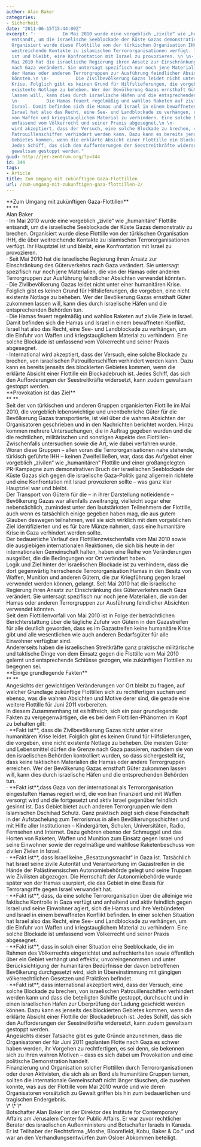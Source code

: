 ```yaml
---
author: Alan Baker
categories:
- Sicherheit
date: "2011-06-15T15:44:00Z"
excerpt: "·          Im Mai 2010 wurde eine vorgeblich „zivile“ wie „humanitäre“ Flottille
  entsandt, um die israelische Seeblockade der Küste Gazas demonstrativ zu brechen.
  Organisiert wurde diese Flottille von der türkischen Organisation IHH, die über
  weitreichende Kontakte zu islamischen Terrororganisationen verfügt. Ihr Hauptziel
  ist und bleibt, eine Konfrontation mit Israel zu provozieren. \n \n·          Seit
  Mai 2010 hat die israelische Regierung ihren Ansatz zur Einschränkung des Güterverkehrs
  nach Gaza verändert. Sie untersagt spezifisch nur noch jene Materialien, die von
  der Hamas oder anderen Terrorgruppen zur Ausführung feindlicher Absichten verwendet
  könnten.\n \n·          Die Zivilbevölkerung Gazas leidet nicht unter einer humanitären
  Krise. Folglich gibt es keinen Grund für Hilfslieferungen, die vorgeben, eine nicht
  existente Notlage zu beheben. Wer der Bevölkerung Gazas ernsthaft Güter zukommen
  lassen will, kann dies durch israelische Häfen und die entsprechenden Behörden tun.\n
  \n·          Die Hamas feuert regelmäßig und wahllos Raketen auf zivile Ziele in
  Israel. Damit befinden sich die Hamas und Israel in einem bewaffneten Konflikt.
  Israel hat also das Recht, eine See- und Landblockade zu verhängen, um die Einfuhr
  von Waffen und kriegstauglichem Material zu verhindern. Eine solche Blockade ist
  umfassend vom Völkerrecht und seiner Praxis abgesegnet.\n \n·          International
  wird akzeptiert, dass der Versuch, eine solche Blockade zu brechen, von israelischen
  Patrouillenschiffen verhindert werden kann. Dazu kann es bereits jenseits des blockierten
  Gebietes kommen, wenn die erklärte Absicht einer Flottille ein Blockadebruch ist.
  Jedes Schiff, das sich den Aufforderungen der Seestreitkräfte widersetzt, kann zudem
  gewaltsam gestoppt werden."
guid: http://jer-zentrum.org/?p=344
id: 344
tags:
- Article
title: Zum Umgang mit zukünftigen Gaza-Flottillen
url: /zum-umgang-mit-zukunftigen-gaza-flottillen-2/
---
```


<div align=""center"">**<font size=""3"">Zum Umgang mit zukünftigen Gaza-Flottillen</font>**</div><div align=""center"">**<font size=""3""> </font>**</div><div align=""center""><font size=""3"">Alan Baker</font></div><div align=""center""><font size=""3""> </font></div><div><font size=""3""> </font></div><div><font size=""3""><span>·<span> </span></span>Im Mai 2010 wurde eine vorgeblich „zivile“ wie „humanitäre“ Flottille entsandt, um die israelische Seeblockade der Küste Gazas demonstrativ zu brechen. Organisiert wurde diese Flottille von der türkischen Organisation IHH, die über weitreichende Kontakte zu islamischen Terrororganisationen verfügt. Ihr Hauptziel ist und bleibt, eine Konfrontation mit Israel zu provozieren. </font></div><div><font size=""3""> </font></div><div><font size=""3""><span>·<span> </span></span>Seit Mai 2010 hat die israelische Regierung ihren Ansatz zur Einschränkung des Güterverkehrs nach Gaza verändert. Sie untersagt spezifisch nur noch jene Materialien, die von der Hamas oder anderen Terrorgruppen zur Ausführung feindlicher Absichten verwendet könnten.</font></div><div><font size=""3""> </font></div><div><font size=""3""><span>·<span> </span></span>Die Zivilbevölkerung Gazas leidet nicht unter einer humanitären Krise. Folglich gibt es keinen Grund für Hilfslieferungen, die vorgeben, eine nicht existente Notlage zu beheben. Wer der Bevölkerung Gazas ernsthaft Güter zukommen lassen will, kann dies durch israelische Häfen und die entsprechenden Behörden tun.</font></div><div><font size=""3""> </font></div><div><font size=""3""><span>·<span> </span></span>Die Hamas feuert regelmäßig und wahllos Raketen auf zivile Ziele in Israel. Damit befinden sich die Hamas und Israel in einem bewaffneten Konflikt. Israel hat also das Recht, eine See- und Landblockade zu verhängen, um die Einfuhr von Waffen und kriegstauglichem Material zu verhindern. Eine solche Blockade ist umfassend vom Völkerrecht und seiner Praxis abgesegnet.</font></div><div><font size=""3""> </font></div><div><font size=""3""><span>·<span> </span></span>International wird akzeptiert, dass der Versuch, eine solche Blockade zu brechen, von israelischen Patrouillenschiffen verhindert werden kann. Dazu kann es bereits jenseits des blockierten Gebietes kommen, wenn die erklärte Absicht einer Flottille ein Blockadebruch ist. Jedes Schiff, das sich den Aufforderungen der Seestreitkräfte widersetzt, kann zudem gewaltsam gestoppt werden.</font></div><div><font size=""3""> </font></div><div><font size=""3""> </font></div><div>**<font size=""3"">Provokation ist das Ziel</font>**</div><div>**<font size=""3""> </font>**</div><div><font size=""3"">Seit der von türkischen und anderen Gruppen organisierten Flottille im Mai 2010, die vorgeblich lebenswichtige und unentbehrliche Güter für die Bevölkerung Gazas transportierte, ist viel über die wahren Absichten der Organisatoren geschrieben und in den Nachrichten berichtet worden. Hinzu kommen mehrere Untersuchungen, die in Auftrag gegeben wurden und die die rechtlichen, militärischen und sonstigen Aspekte des Flottillen-Zwischenfalls untersuchen sowie die Art, wie dabei verfahren wurde.</font></div><div><font size=""3""> </font></div><div><font size=""3"">Woran diese Gruppen – allen voran die Terrororganisationen nahe stehende, türkisch geführte IHH – keinen Zweifel ließen, war, dass das Aufgebot einer vorgeblich „zivilen“ wie „humanitären“ Flottille und einer großangelegten PR-Kampagne zum demonstrativen Bruch der israelischen Seeblockade der Küste Gazas sich gegen die israelische Gaza-Politik ganz allgemein richtete und eine Konfrontation mit Israel provozieren sollte – was ganz klar Hauptziel war und bleibt. </font></div><div><font size=""3""> </font></div><div><font size=""3"">Der Transport von Gütern für die – in ihrer Darstellung notleidende – Bevölkerung Gazas war allenfalls zweitrangig, vielleicht sogar eher nebensächlich, zumindest unter den lautstärksten Teilnehmern der Flottille, auch wenn es tatsächlich einige gegeben haben mag, die aus gutem Glauben deswegen teilnahmen, weil sie sich wirklich mit dem vorgeblichen Ziel identifizierten und es für bare Münze nahmen, dass eine humanitäre Krise in Gaza verhindert werden sollte.</font></div><div><font size=""3""> </font></div><div><font size=""3"">Der bedauerliche Verlauf des Flottillenzwischenfalls vom Mai 2010 sowie die ausgiebigen internationalen Reaktionen, die sich bis heute in der internationalen Gemeinschaft halten, haben eine Reihe von Veränderungen ausgelöst, die die Bedingungen vor Ort verändert haben.</font></div><div><font size=""3""> </font></div><div><font size=""3"">Logik und Ziel hinter der israelischen Blockade ist zu verhindern, dass die dort gegenwärtig herrschende Terrororganisation Hamas in den Besitz von Waffen, Munition und anderen Gütern, die zur Kriegführung gegen Israel verwendet werden können, gelangt. Seit Mai 2010 hat die israelische Regierung ihren Ansatz zur Einschränkung des Güterverkehrs nach Gaza verändert. Sie untersagt spezifisch nur noch jene Materialien, die von der Hamas oder anderen Terrorgruppen zur Ausführung feindlicher Absichten verwendet könnten.</font></div><div><font size=""3""> </font></div><div><font size=""3"">Seit dem Flottillenvorfall von Mai 2010 ist in Folge der beträchtlichen Berichterstattung über die tägliche Zufuhr von Gütern in den Gazastreifen für alle deutlich geworden, dass es im Gazastreifen keine humanitäre Krise gibt und alle wesentlichen wie auch anderen Bedarfsgüter für alle Einwohner verfügbar sind.</font></div><div><font size=""3""> </font></div><div><font size=""3"">Andererseits haben die israelischen Streitkräfte ganz praktische militärische und taktische Dinge von dem Einsatz gegen die Flottille vom Mai 2010 gelernt und entsprechende Schlüsse gezogen, wie zukünftigen Flottillen zu begegnen sei.</font></div><div><font size=""3""> </font></div><div><font size=""3""> </font></div><div>**<font size=""3"">Einige grundlegende Fakten</font>**</div><div>**<font size=""3""> </font>**</div><div><font size=""3"">Angesichts der gewichtigen Veränderungen vor Ort bleibt zu fragen, auf welcher Grundlage zukünftige Flottillen sich zu rechtfertigen suchen und ebenso, was die wahren Absichten und Motive derer sind, die gerade eine weitere Flottille für Juni 2011 vorbereiten.</font></div><div><font size=""3""> </font></div><div><font size=""3"">In diesem Zusammenhang ist es hilfreich, sich ein paar grundlegende Fakten zu vergegenwärtigen, die es bei dem Flottillen-Phänomen im Kopf zu behalten gilt:</font></div><div><font size=""3""> </font></div><div><font size=""3""> </font></div><div><font size=""3""><span>·<span> </span></span>**Fakt ist**, dass die Zivilbevölkerung Gazas nicht unter einer humanitären Krise leidet. Folglich gibt es keinen Grund für Hilfslieferungen, die vorgeben, eine nicht existente Notlage zu beheben. Die meisten Güter und Lebensmittel dürfen die Grenze nach Gaza passieren, nachdem sie von den israelischen Behörden kontrolliert wurden, so dass sichergestellt ist, dass keine taktischen Materialien die Hamas oder andere Terrorgruppen erreichen. Wer der Bevölkerung Gazas ernsthaft Güter zukommen lassen will, kann dies durch israelische Häfen und die entsprechenden Behörden tun.</font></div><div><font size=""3""> </font></div><div><font size=""3""><span>·<span> </span></span>**Fakt ist**,dass Gaza von der international als Terrororganisation eingestuften Hamas regiert wird, die von Iran finanziert und mit Waffen versorgt wird und die fortgesetzt und aktiv Israel gegenüber feindlich gesinnt ist. Das Gebiet bietet auch anderen Terrorgruppen wie dem Islamischen Dschihad Schutz. Ganz praktisch zeigt sich diese Feindschaft in der Aufstachelung zum Terrorismus in allen Bevölkerungsschichten und mit Hilfe aller Institutionen – Kindergärten, Schulen, Universitäten, Radio, Fernsehen und Internet. Dazu gehören ebenso der Schmuggel und das Horten von Raketen, Waffen und Munition zum Einsatz gegen Israel und seine Einwohner sowie der regelmäßige und wahllose Raketenbeschuss von zivilen Zielen in Israel. </font></div><div><font size=""3""> </font></div><div><font size=""3""><span>·<span> </span></span>**Fakt ist**, dass Israel keine „Besatzungsmacht“ in Gaza ist. Tatsächlich hat Israel seine zivile Autorität und Verantwortung im Gazastreifen in die Hände der Palästinensischen Autonomiebehörde gelegt und seine Truppen wie Zivilisten abgezogen. Die Herrschaft der Autonomiebehörde wurde später von der Hamas usurpiert, die das Gebiet in eine Basis für Terrorangriffe gegen Israel verwandelt hat. </font></div><div><font size=""3""> </font></div><div><font size=""3""><span>·<span> </span></span>**Fakt ist**, dass, da eine solche Terrororganisation über die alleinige wie faktische Kontrolle in Gaza verfügt und anhaltend und aktiv feindlich gegen Israel und seine Einwohner agiert, sich die Hamas und ihre Verbündeten und Israel in einem bewaffneten Konflikt befinden. In einer solchen Situation hat Israel also das Recht, eine See- und Landblockade zu verhängen, um die Einfuhr von Waffen und kriegstauglichem Material zu verhindern. Eine solche Blockade ist umfassend vom Völkerrecht und seiner Praxis abgesegnet.</font></div><div><font size=""3""> </font></div><div><font size=""3""><span>·<span> </span></span>**Fakt ist**, dass in solch einer Situation eine Seeblockade, die im Rahmen des Völkerrechts eingerichtet und aufrechterhalten sowie öffentlich über ein Gebiet verhängt und effektiv, unvoreingenommen und unter Berücksichtigung der humanitären Bedürfnisse der davon betroffenen Bevölkerung durchgesetzt wird, sich in Übereinstimmung mit gängigen völkerrechtlichen Gesetzen und Praktiken befindet.</font></div><div><font size=""3""> </font></div><div><font size=""3""><span>·<span> </span></span>**Fakt ist**, dass international akzeptiert wird, dass der Versuch, eine solche Blockade zu brechen, von israelischen Patrouillenschiffen verhindert werden kann und dass die beteiligten Schiffe gestoppt, durchsucht und in einen israelischen Hafen zur Überprüfung der Ladung geschickt werden können. Dazu kann es jenseits des blockierten Gebietes kommen, wenn die erklärte Absicht einer Flottille der Blockadebruch ist. Jedes Schiff, das sich den Aufforderungen der Seestreitkräfte widersetzt, kann zudem gewaltsam gestoppt werden.</font></div><div><font size=""3""> </font></div><div><font size=""3"">Angesichts dieser Tatsache gibt es gute Gründe anzunehmen, dass die Organisatoren der für Juni 2011 geplanten Flotte nach Gaza es schwer haben werden, ihr Vorgehen zu rechtfertigen, es sei denn, sie bekennen sich zu ihren wahren Motiven – dass es sich dabei um Provokation und eine politische Demonstration handelt.</font></div><div><font size=""3""> </font></div><div><font size=""3"">Finanzierung und Organisation solcher Flottillen durch Terrororganisationen oder deren Aktivisten, die sich als an Bord als humanitäre Gruppen tarnen, sollten die internationale Gemeinschaft nicht länger täuschen, die zusehen konnte, was aus der Flottille vom Mai 2010 wurde und wie deren Organisatoren vorsätzlich zu Gewalt griffen bis hin zum bedauerlichen und tragischen Endergebnis.</font></div><div><font size=""3""> </font></div><div><font size=""3""> </font></div><div align=""center""><font size=""3"">\*<span> \* \*</span></font></div><div align=""center""><font size=""3""> </font></div><div align=""center""><font size=""3""> </font></div><div><font size=""3"">Botschafter Alan Baker ist der Direktor des Institute for Contemporary Affairs am Jerusalem Center for Public Affairs. Er war zuvor rechtlicher Berater des israelischen Außenministers und Botschafter Israels in Kanada. Er ist Teilhaber der Rechtsfirma „Moshe, Bloomfield, Kobu, Baker &amp; Co.“ und war an den Verhandlungsentwürfen zum Osloer Abkommen beteiligt.</font></div>